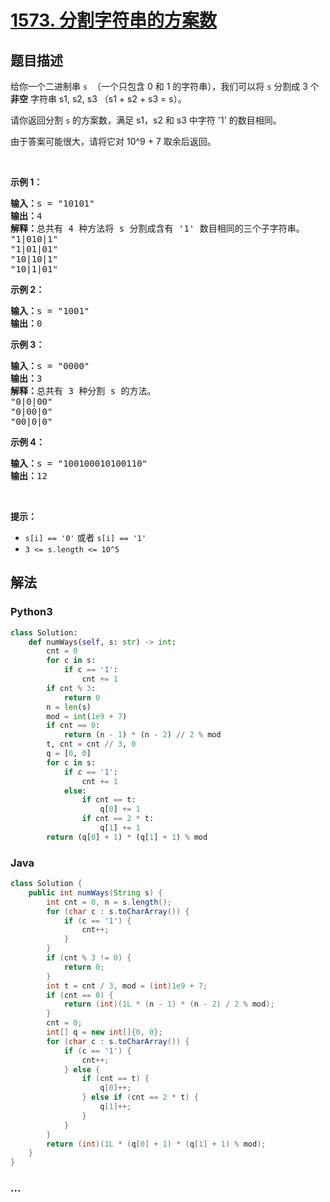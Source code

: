 # [1573. 分割字符串的方案数](https://leetcode-cn.com/problems/number-of-ways-to-split-a-string)



## 题目描述

<!-- 这里写题目描述 -->

<p>给你一个二进制串&nbsp;<code>s</code>&nbsp; （一个只包含 0 和 1 的字符串），我们可以将 <code>s</code>&nbsp;分割成 3 个 <strong>非空</strong>&nbsp;字符串 s1, s2, s3 （s1 + s2 + s3 = s）。</p>

<p>请你返回分割&nbsp;<code>s</code>&nbsp;的方案数，满足 s1，s2 和 s3 中字符 &#39;1&#39; 的数目相同。</p>

<p>由于答案可能很大，请将它对 10^9 + 7 取余后返回。</p>

<p>&nbsp;</p>

<p><strong>示例 1：</strong></p>

<pre><strong>输入：</strong>s = &quot;10101&quot;
<strong>输出：</strong>4
<strong>解释：</strong>总共有 4 种方法将 s 分割成含有 &#39;1&#39; 数目相同的三个子字符串。
&quot;1|010|1&quot;
&quot;1|01|01&quot;
&quot;10|10|1&quot;
&quot;10|1|01&quot;
</pre>

<p><strong>示例 2：</strong></p>

<pre><strong>输入：</strong>s = &quot;1001&quot;
<strong>输出：</strong>0
</pre>

<p><strong>示例 3：</strong></p>

<pre><strong>输入：</strong>s = &quot;0000&quot;
<strong>输出：</strong>3
<strong>解释：</strong>总共有 3 种分割 s 的方法。
&quot;0|0|00&quot;
&quot;0|00|0&quot;
&quot;00|0|0&quot;
</pre>

<p><strong>示例 4：</strong></p>

<pre><strong>输入：</strong>s = &quot;100100010100110&quot;
<strong>输出：</strong>12
</pre>

<p>&nbsp;</p>

<p><strong>提示：</strong></p>

<ul>
	<li><code>s[i] == &#39;0&#39;</code>&nbsp;或者&nbsp;<code>s[i] == &#39;1&#39;</code></li>
	<li><code>3 &lt;= s.length &lt;= 10^5</code></li>
</ul>


## 解法

<!-- 这里可写通用的实现逻辑 -->

<!-- tabs:start -->

### **Python3**

<!-- 这里可写当前语言的特殊实现逻辑 -->

```python
class Solution:
    def numWays(self, s: str) -> int:
        cnt = 0
        for c in s:
            if c == '1':
                cnt += 1
        if cnt % 3:
            return 0
        n = len(s)
        mod = int(1e9 + 7)
        if cnt == 0:
            return (n - 1) * (n - 2) // 2 % mod
        t, cnt = cnt // 3, 0
        q = [0, 0]
        for c in s:
            if c == '1':
                cnt += 1
            else:
                if cnt == t:
                    q[0] += 1
                if cnt == 2 * t:
                    q[1] += 1
        return (q[0] + 1) * (q[1] + 1) % mod
```

### **Java**

<!-- 这里可写当前语言的特殊实现逻辑 -->

```java
class Solution {
    public int numWays(String s) {
        int cnt = 0, n = s.length();
        for (char c : s.toCharArray()) {
            if (c == '1') {
                cnt++;
            }
        }
        if (cnt % 3 != 0) {
            return 0;
        }
        int t = cnt / 3, mod = (int)1e9 + 7;
        if (cnt == 0) {
            return (int)(1L * (n - 1) * (n - 2) / 2 % mod);
        }
        cnt = 0;
        int[] q = new int[]{0, 0};
        for (char c : s.toCharArray()) {
            if (c == '1') {
                cnt++;
            } else {
                if (cnt == t) {
                    q[0]++;
                } else if (cnt == 2 * t) {
                    q[1]++;
                }
            }
        }
        return (int)(1L * (q[0] + 1) * (q[1] + 1) % mod);
    }
}
```

### **...**

```

```

<!-- tabs:end -->
